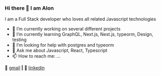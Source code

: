 ### Hi there 👋 I am Alon 

I am a Full Stack developer who loves all related Javascript technologies

- 🔭 I’m currently working on several different projects
- 🌱 I’m currently learning GraphQL, Next.js, Nest.js, typeorm, Design, testing
- 🤔 I’m looking for help with postgres and typeorm
- 💬 Ask me about Javascript, React, Typescript
- 📫 How to reach me: ...

🏡 [gmail][gmail] **|** 
👔 [linkedin][linkedin]


[linkedin]: https://linkedin.com/in/alon-green-96426b75/
[gmail]: alongre@gmail.com
